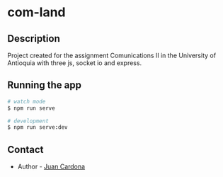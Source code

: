 # com-land

## Description

Project created for the assignment Comunications II in the University of Antioquia with three js, socket io and express.


## Running the app

```bash
# watch mode
$ npm run serve

# development
$ npm run serve:dev
```

## Contact

- Author - [Juan Cardona](https://github.com/ohmono)

